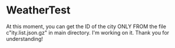 # WeatherTest

At this moment, you can get the ID of the city ONLY FROM the file c"ity.list.json.gz" in main directory.
I'm working on it.
Thank you for understanding!
